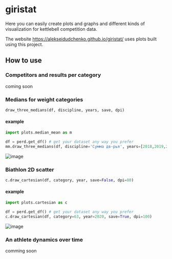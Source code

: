 # giristat

Here you can easily create plots and graphs and different kinds of visualization for kettlebell competition data. 

The website https://alekseidudchenko.github.io/giristat/ uses plots built using this project.

## How to use

### Competitors and results per category
coming soon

### Medians for weight categories
```python
draw_three_medians(df, discipline, years, save, dpi)
```

#### example
```python
import plots.median_mean as m

df = perd.get_df() # get your dataset any way you prefer 
mm.draw_three_medians(df, discipline='Сумма дв-рья', years=[2018,2019,2020],  save=True, dpi=80)
```
![image](https://alekseidudchenko.github.io/giristat/images/Median_catagories_BI_CR_%5B2018,%202019,%202020%5D.png)

### Biathlon 2D scatter
```python
c.draw_cartesian(df, category, year, save=False, dpi=80)
```

#### example
```python
import plots.cartesian as c

df = perd.get_df() # get your dataset any way you prefer 
c.draw_cartesian(df, category=63, year=2020, save=True, dpi=100)
```
![image](https://alekseidudchenko.github.io/giristat/images/snatch_jerck_scatter73_CR_2020.png)


### An athlete dynamics over time

comming soon


